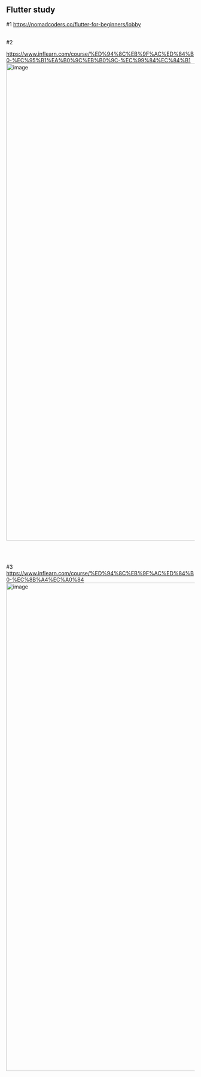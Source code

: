 ## Flutter study

#1  https://nomadcoders.co/flutter-for-beginners/lobby
</br>
</br>

#2

https://www.inflearn.com/course/%ED%94%8C%EB%9F%AC%ED%84%B0-%EC%95%B1%EA%B0%9C%EB%B0%9C-%EC%99%84%EC%84%B1
<img width="1275" alt="image" src="https://github.com/user-attachments/assets/83de441c-77d5-4cf8-9703-5e05a2694d5c">

</br>
</br>

#3
https://www.inflearn.com/course/%ED%94%8C%EB%9F%AC%ED%84%B0-%EC%8B%A4%EC%A0%84
<img width="1305" alt="image" src="https://github.com/user-attachments/assets/b1e8d6e4-9275-4367-9dbf-b1fc2f24f6da">
